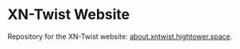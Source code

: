 # XN-Twist Website

Repository for the XN-Twist website: [about.xntwist.hightower.space](http://about.xntwist.hightower.space).
